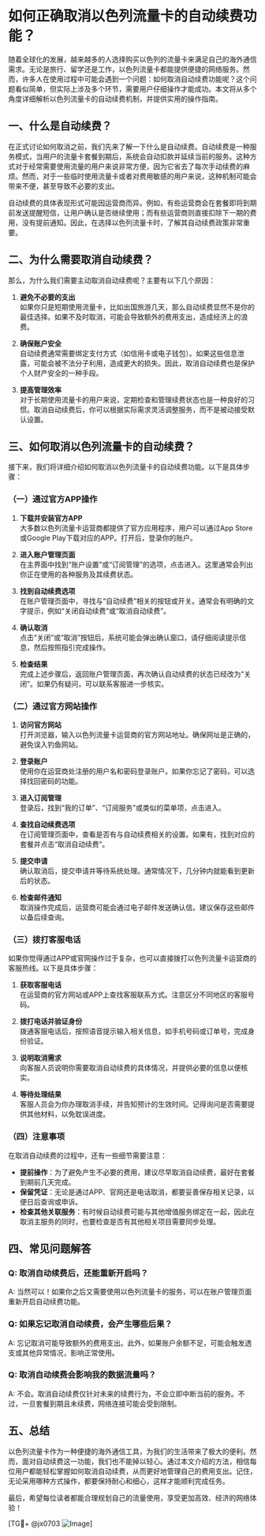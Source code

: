 # 如何正确取消以色列流量卡的自动续费功能？

随着全球化的发展，越来越多的人选择购买以色列的流量卡来满足自己的海外通信需求。无论是旅行、留学还是工作，以色列流量卡都能提供便捷的网络服务。然而，许多人在使用过程中可能会遇到一个问题：如何取消自动续费功能呢？这个问题看似简单，但实际上涉及多个环节，需要用户仔细操作才能成功。本文将从多个角度详细解析以色列流量卡的自动续费机制，并提供实用的操作指南。

## 一、什么是自动续费？

在正式讨论如何取消之前，我们先来了解一下什么是自动续费。自动续费是一种服务模式，当用户的流量卡套餐到期后，系统会自动扣款并延续当前的服务。这种方式对于经常需要使用流量的用户来说非常方便，因为它省去了每次手动续费的麻烦。然而，对于一些临时使用流量卡或者对费用敏感的用户来说，这种机制可能会带来不便，甚至导致不必要的支出。

自动续费的具体表现形式可能因运营商而异。例如，有些运营商会在套餐即将到期前发送提醒短信，让用户确认是否继续使用；而有些运营商则直接扣除下一期的费用，没有提前通知。因此，在选择以色列流量卡时，了解其自动续费政策非常重要。

## 二、为什么需要取消自动续费？

那么，为什么我们需要主动取消自动续费呢？主要有以下几个原因：

1. **避免不必要的支出**  
   如果你只是短期使用流量卡，比如出国旅游几天，那么自动续费显然不是你的最佳选择。如果不及时取消，可能会导致额外的费用支出，造成经济上的浪费。

2. **确保账户安全**  
   自动续费通常需要绑定支付方式（如信用卡或电子钱包）。如果这些信息泄露，可能会被不法分子利用，造成更大的损失。因此，取消自动续费也是保护个人财产安全的一种手段。

3. **提高管理效率**  
   对于长期使用流量卡的用户来说，定期检查和管理续费状态也是一种良好的习惯。取消自动续费后，你可以根据实际需求灵活调整服务，而不是被动接受默认设置。

## 三、如何取消以色列流量卡的自动续费？

接下来，我们将详细介绍如何取消以色列流量卡的自动续费功能。以下是具体步骤：

### （一）通过官方APP操作

1. **下载并安装官方APP**  
   大多数以色列流量卡运营商都提供了官方应用程序，用户可以通过App Store或Google Play下载对应的APP。打开后，登录你的账户。

2. **进入账户管理页面**  
   在主界面中找到“账户设置”或“订阅管理”的选项，点击进入。这里通常会列出你正在使用的各种服务及其续费状态。

3. **找到自动续费选项**  
   在账户管理页面中，寻找与“自动续费”相关的按钮或开关。通常会有明确的文字提示，例如“关闭自动续费”或“取消自动续费”。

4. **确认取消**  
   点击“关闭”或“取消”按钮后，系统可能会弹出确认窗口，请仔细阅读提示信息，然后按照指引完成操作。

5. **检查结果**  
   完成上述步骤后，返回账户管理页面，再次确认自动续费的状态已经改为“关闭”。如果仍有疑问，可以联系客服进一步核实。

### （二）通过官方网站操作

1. **访问官方网站**  
   打开浏览器，输入以色列流量卡运营商的官方网站地址。确保网址是正确的，避免误入钓鱼网站。

2. **登录账户**  
   使用你在运营商处注册的用户名和密码登录账户。如果你忘记了密码，可以选择找回密码的功能。

3. **进入订阅管理**  
   登录后，找到“我的订单”、“订阅服务”或类似的菜单项，点击进入。

4. **查找自动续费选项**  
   在订阅管理页面中，查看是否有与自动续费相关的设置。如果有，找到对应的套餐并点击“取消自动续费”。

5. **提交申请**  
   确认取消后，提交申请并等待系统处理。通常情况下，几分钟内就能看到更新后的状态。

6. **检查邮件通知**  
   取消操作完成后，运营商可能会通过电子邮件发送确认信。建议保存这些邮件以备后续查询。

### （三）拨打客服电话

如果你觉得通过APP或官网操作过于复杂，也可以直接拨打以色列流量卡运营商的客服热线。以下是具体步骤：

1. **获取客服电话**  
   在运营商的官方网站或APP上查找客服联系方式。注意区分不同地区的客服号码。

2. **拨打电话并验证身份**  
   拨通客服电话后，按照语音提示输入相关信息，如手机号码或订单号，完成身份验证。

3. **说明取消需求**  
   向客服人员说明你需要取消自动续费的具体情况，并提供必要的信息以便核实。

4. **等待处理结果**  
   客服人员会为你办理取消手续，并告知预计的生效时间。记得询问是否需要提供其他材料，以免耽误进度。

### （四）注意事项

在取消自动续费的过程中，还有一些细节需要注意：

- **提前操作**：为了避免产生不必要的费用，建议尽早取消自动续费，最好在套餐到期前几天完成。
- **保留凭证**：无论是通过APP、官网还是电话取消，都要妥善保存相关记录，以便日后查询或申诉。
- **检查其他关联服务**：有时候自动续费可能与其他增值服务绑定在一起，因此在取消主服务的同时，也要检查是否有其他相关项目需要同步处理。

## 四、常见问题解答

### Q: 取消自动续费后，还能重新开启吗？
A: 当然可以！如果你之后又需要使用以色列流量卡的服务，可以在账户管理页面重新开启自动续费功能。

### Q: 如果忘记取消自动续费，会产生哪些后果？
A: 忘记取消可能导致额外的费用支出。此外，如果账户余额不足，可能会触发透支或其他异常情况，影响正常使用。

### Q: 取消自动续费会影响我的数据流量吗？
A: 不会。取消自动续费仅针对未来的续费行为，不会立即中断当前的服务。不过，一旦套餐到期且未续费，网络连接可能会受到限制。

## 五、总结

以色列流量卡作为一种便捷的海外通信工具，为我们的生活带来了极大的便利。然而，面对自动续费这一功能，我们也不能掉以轻心。通过本文介绍的方法，相信每位用户都能轻松掌握如何取消自动续费，从而更好地管理自己的费用支出。记住，无论采用哪种方式操作，都要保持耐心和细心，这样才能顺利完成任务。

最后，希望每位读者都能合理规划自己的流量使用，享受更加高效、经济的网络体验！

[TG💪+ @jx0703 ![Image](https://github.com/user-attachments/assets/dbca1d08-cadb-493c-b0ec-ad6f7a83f270)]